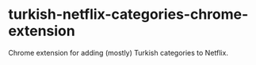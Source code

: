 # turkish-netflix-categories-chrome-extension
 Chrome extension for adding (mostly) Turkish categories to Netflix.
